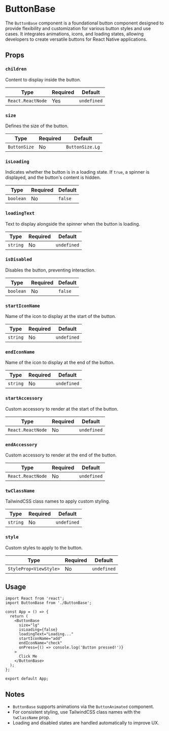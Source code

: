 # ButtonBase

The `ButtonBase` component is a foundational button component designed to provide flexibility and customization for various button styles and use cases. It integrates animations, icons, and loading states, allowing developers to create versatile buttons for React Native applications.

## Props

### `children`

Content to display inside the button.

| **Type**          | **Required** | **Default** |
| ----------------- | ------------ | ----------- |
| `React.ReactNode` | Yes          | `undefined` |

### `size`

Defines the size of the button.

| **Type**     | **Required** | **Default**     |
| ------------ | ------------ | --------------- |
| `ButtonSize` | No           | `ButtonSize.Lg` |

### `isLoading`

Indicates whether the button is in a loading state. If `true`, a spinner is displayed, and the button's content is hidden.

| **Type**  | **Required** | **Default** |
| --------- | ------------ | ----------- |
| `boolean` | No           | `false`     |

### `loadingText`

Text to display alongside the spinner when the button is loading.

| **Type** | **Required** | **Default** |
| -------- | ------------ | ----------- |
| `string` | No           | `undefined` |

### `isDisabled`

Disables the button, preventing interaction.

| **Type**  | **Required** | **Default** |
| --------- | ------------ | ----------- |
| `boolean` | No           | `false`     |

### `startIconName`

Name of the icon to display at the start of the button.

| **Type** | **Required** | **Default** |
| -------- | ------------ | ----------- |
| `string` | No           | `undefined` |

### `endIconName`

Name of the icon to display at the end of the button.

| **Type** | **Required** | **Default** |
| -------- | ------------ | ----------- |
| `string` | No           | `undefined` |

### `startAccessory`

Custom accessory to render at the start of the button.

| **Type**          | **Required** | **Default** |
| ----------------- | ------------ | ----------- |
| `React.ReactNode` | No           | `undefined` |

### `endAccessory`

Custom accessory to render at the end of the button.

| **Type**          | **Required** | **Default** |
| ----------------- | ------------ | ----------- |
| `React.ReactNode` | No           | `undefined` |

### `twClassName`

TailwindCSS class names to apply custom styling.

| **Type** | **Required** | **Default** |
| -------- | ------------ | ----------- |
| `string` | No           | `undefined` |

### `style`

Custom styles to apply to the button.

| **Type**               | **Required** | **Default** |
| ---------------------- | ------------ | ----------- |
| `StyleProp<ViewStyle>` | No           | `undefined` |

## Usage

```tsx
import React from 'react';
import ButtonBase from './ButtonBase';

const App = () => {
  return (
    <ButtonBase
      size="lg"
      isLoading={false}
      loadingText="Loading..."
      startIconName="add"
      endIconName="check"
      onPress={() => console.log('Button pressed!')}
    >
      Click Me
    </ButtonBase>
  );
};

export default App;
```

## Notes

- `ButtonBase` supports animations via the `ButtonAnimated` component.
- For consistent styling, use TailwindCSS class names with the `twClassName` prop.
- Loading and disabled states are handled automatically to improve UX.
